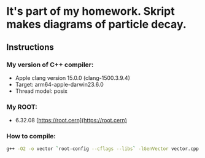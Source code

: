# It's part of my homework. Skript makes diagrams of particle decay.

## Instructions

### My version of C++ compiler:
* Apple clang version 15.0.0 (clang-1500.3.9.4)  
* Target: arm64-apple-darwin23.6.0  
* Thread model: posix  

### My ROOT:
* 6.32.08 [https://root.cern](https://root.cern)

### How to compile:
```bash
g++ -O2 -o vector `root-config --cflags --libs` -lGenVector vector.cpp


